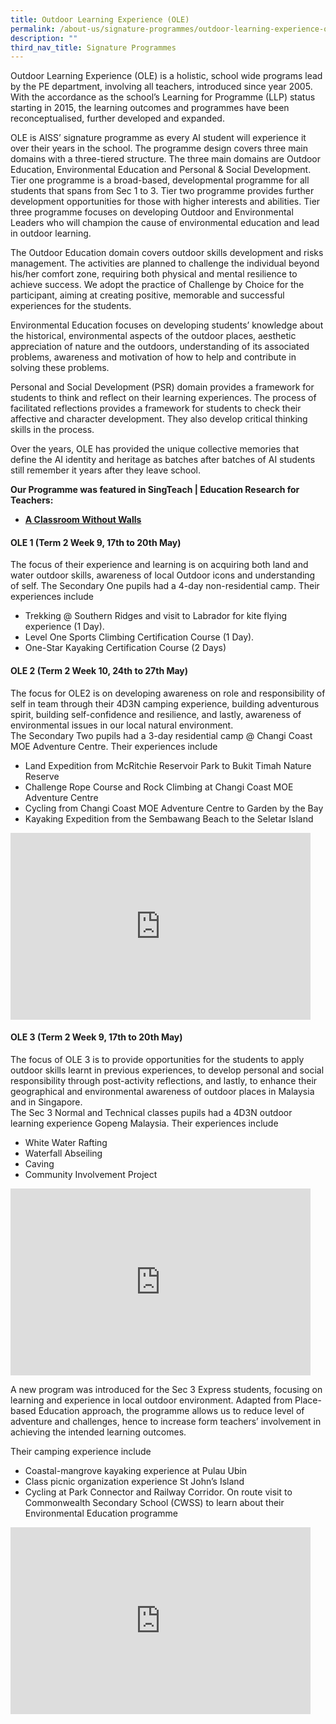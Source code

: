 ```yaml
---
title: Outdoor Learning Experience (OLE)
permalink: /about-us/signature-programmes/outdoor-learning-experience-ole/
description: ""
third_nav_title: Signature Programmes
---
```




<p>Outdoor Learning Experience (OLE) is a holistic, school wide programs lead by the PE department, involving all teachers, introduced since year 2005. With the accordance as the school&rsquo;s Learning for Programme (LLP) status starting in 2015, the learning outcomes and programmes have been reconceptualised, further developed and expanded.</p>
<p>OLE is AISS&rsquo; signature programme as every AI student will experience it over their years in the school. The programme design covers three main domains with a three-tiered structure. The three main domains are Outdoor Education, Environmental Education and Personal &amp; Social Development. Tier one programme is a broad-based, developmental programme for all students that spans from Sec 1 to 3. Tier two programme provides further development opportunities for those with higher interests and abilities. Tier three programme focuses on developing Outdoor and Environmental Leaders who will champion the cause of environmental education and lead in outdoor learning.</p>
<p>The Outdoor Education domain covers outdoor skills development and risks management. The activities are planned to challenge the individual beyond his/her comfort zone, requiring both physical and mental resilience to achieve success. We adopt the practice of Challenge by Choice for the participant, aiming at creating positive, memorable and successful experiences for the students.</p>
<p>Environmental Education focuses on developing students&rsquo; knowledge about the historical, environmental aspects of the outdoor places, aesthetic appreciation of nature and the outdoors, understanding of its associated problems, awareness and motivation of how to help and contribute in solving these problems.</p>
<p>Personal and Social Development (PSR) domain provides a framework for students to think and reflect on their learning experiences. The process of facilitated reflections provides a framework for students to check their affective and character development. They also develop critical thinking skills in the process.</p>
<p>Over the years, OLE has provided the unique collective memories that define the AI identity and heritage as batches after batches of AI students still remember it years after they leave school.</p>
<p><strong>Our Programme was featured in SingTeach | Education Research for Teachers:<br /></strong></p>
<ul>
<li><a href="http://singteach.nie.edu.sg/issue63-classroom01/" target="_blank" rel="noopener"><strong>A Classroom Without Walls</strong></a></li>
</ul>
<h4>OLE 1 (Term 2 Week 9, 17th to 20th May)</h4>
<p>The focus of their experience and learning is on acquiring both land and water outdoor skills, awareness of local Outdoor icons and understanding of self. The Secondary One pupils had a 4-day non-residential camp. Their experiences include</p>
<ul>
<li>Trekking @ Southern Ridges and visit to Labrador for kite flying experience (1 Day).</li>
<li>Level One Sports Climbing Certification Course (1 Day).</li>
<li>One-Star Kayaking Certification Course (2 Days)</li>
</ul>
<h4>OLE 2 (Term 2 Week 10, 24th to 27th May)</h4>
<p>The focus for OLE2 is on developing awareness on role and responsibility of self in team through their 4D3N camping experience, building adventurous spirit, building self-confidence and resilience, and lastly, awareness of environmental issues in our local natural environment.<br />The Secondary Two pupils had a 3-day residential camp @ Changi Coast MOE Adventure Centre. Their experiences include</p>
<ul>
<li>Land Expedition from McRitchie Reservoir Park to Bukit Timah Nature Reserve</li>
<li>Challenge Rope Course and Rock Climbing at Changi Coast MOE Adventure Centre</li>
<li>Cycling from Changi Coast MOE Adventure Centre to Garden by the Bay</li>
<li>Kayaking Expedition from the Sembawang Beach to the Seletar Island</li>
</ul>
<iframe src="https://docs.google.com/presentation/d/e/2PACX-1vT4cpgAhc6uqVWC9unATqs7W-t5rdeRZm8MmBn6PQp-E6zaCYykHPVJuJIzZHHqp10t5kHjJ68IHt54/embed?start=false&loop=false&delayms=5000" frameborder="0" width="480" height="299" allowfullscreen="true"></iframe>
<h4>OLE 3 (Term 2 Week 9, 17th to 20th May)</h4>
<p>The focus of OLE 3 is to provide opportunities for the students to apply outdoor skills learnt in previous experiences, to develop personal and social responsibility through post-activity reflections, and lastly, to enhance their geographical and environmental awareness of outdoor places in Malaysia and in Singapore.<br />The Sec 3 Normal and Technical classes pupils had a 4D3N outdoor learning experience Gopeng Malaysia. Their experiences include</p>
<ul>
<li>White Water Rafting</li>
<li>Waterfall Abseiling</li>
<li>Caving</li>
<li>Community Involvement Project</li>
</ul>
<iframe src="https://docs.google.com/presentation/d/e/2PACX-1vRrEcpLAjILkTYPNaPNqECcrft8-9-KogqKhQMqis58zdC8qegwG9j1ycL-tjEeIQNbSj5tzr1PVsxT/embed?start=false&loop=false&delayms=5000" frameborder="0" width="480" height="299" allowfullscreen="true"></iframe>
<p>A new program was introduced for the Sec 3 Express students, focusing on learning and experience in local outdoor environment. Adapted from Place-based Education approach, the programme allows us to reduce level of adventure and challenges, hence to increase form teachers&rsquo; involvement in achieving the intended learning outcomes.</p>
<p>Their camping experience include</p>
<ul>
<li>Coastal-mangrove kayaking experience at Pulau Ubin</li>
<li>Class picnic organization experience St John&rsquo;s Island</li>
<li>Cycling at Park Connector and Railway Corridor. On route visit to Commonwealth Secondary School (CWSS) to learn about their Environmental Education programme</li>
</ul>
<iframe src="https://docs.google.com/presentation/d/e/2PACX-1vSqvodfofeu7jYU102B87AtKd-kQJvQVHMNO51QXFJjiXDUHsqd6XnY9NRsmS2celvs70WvYLpsfWx5/embed?start=false&loop=false&delayms=5000" frameborder="0" width="480" height="299" allowfullscreen="true"></iframe>